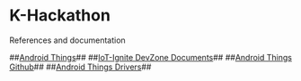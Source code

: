 # K-Hackathon
References and documentation

##[Android Things](https://developer.android.com/things/sdk/index.html)##
##[IoT-Ignite DevZone Documents](https://devzone.iot-ignite.com/documents/)##
##[Android Things Github](https://github.com/androidthings)##
##[Android Things Drivers](https://github.com/androidthings/contrib-drivers)##
